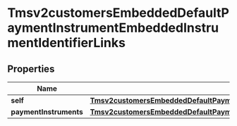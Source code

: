 
# Tmsv2customersEmbeddedDefaultPaymentInstrumentEmbeddedInstrumentIdentifierLinks

## Properties
Name | Type | Description | Notes
------------ | ------------- | ------------- | -------------
**self** | [**Tmsv2customersEmbeddedDefaultPaymentInstrumentEmbeddedInstrumentIdentifierLinksSelf**](Tmsv2customersEmbeddedDefaultPaymentInstrumentEmbeddedInstrumentIdentifierLinksSelf.md) |  |  [optional]
**paymentInstruments** | [**Tmsv2customersEmbeddedDefaultPaymentInstrumentEmbeddedInstrumentIdentifierLinksPaymentInstruments**](Tmsv2customersEmbeddedDefaultPaymentInstrumentEmbeddedInstrumentIdentifierLinksPaymentInstruments.md) |  |  [optional]



